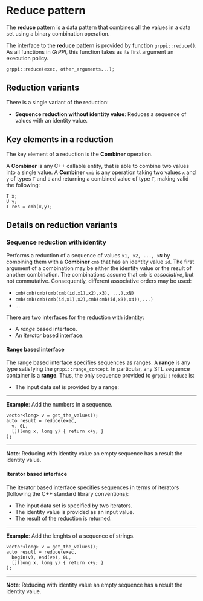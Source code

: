 # Reduce pattern

The **reduce** pattern is a data pattern that combines all the values in a data set using a binary combination operation.

The interface to the **reduce** pattern is provided by function `grppi::reduce()`. As all functions in *GrPPI*, this function takes as its first argument an execution policy.

~~~{.cpp}
grppi::reduce(exec, other_arguments...);
~~~

## Reduction variants

There is a single variant of the reduction:

* **Sequence reduction without identity value**: Reduces a sequence of values
with an identity value.

## Key elements in a reduction

The key element of a reduction is the **Combiner** operation. 

A **Combiner** is any C++ callable entity, that is able to combine two values
into a single value. 
A **Combiner** `cmb` is any operation taking two values `x` and
`y` of types `T` and `U` and returning a combined value of type `T`, making valid
the following:

~~~{.cpp}
T x;
U y;
T res = cmb(x,y);
~~~

## Details on reduction variants

### Sequence reduction with identity

Performs a reduction of a sequence of values
`x1, x2, ..., xN` by combining them with a **Combiner** `cmb` that
has an identity value `id`. The first argument of a combination may be either
the identity value or the result of another combination.
The combinations assume that `cmb` is *associative*, but not commutative.
Consequently, different associative orders may be used:

* `cmb(cmb(cmb(cmb(cmb(id,x1),x2),x3), ...),xN)`
* `cmb(cmb(cmb(cmb(id,x1),x2),cmb(cmb(id,x3),x4)),...)`
* ...

There are two interfaces for the reduction with identity:

  * A *range* based interface.
  * An *iterator* based interface.

#### Range based interface

The range based interface specifies sequences as ranges.
A **range** is any type satisfying the `grppi::range_concept`.
In particular, any STL sequence container is a **range**.
Thus, the only sequence provided to `grppi::reduce` is:

  * The input data set is provided by a range:

---
**Example**: Add the numbers in a sequence.
~~~{.cpp}
vector<long> v = get_the_values();
auto result = reduce(exec,
  v, 0L,
  [](long x, long y) { return x+y; }
);
~~~
---

**Note**: Reducing with identity value an empty sequence has a result the
identity value.

#### Iterator based interface

The iterator based interface specifies sequences in terms of iterators
(following the C++ standard library conventions):

* The input data set is specified by two iterators.
* The identity value is provided as an input value.
* The result of the reduction is returned.

---
**Example**: Add the lenghts of a sequence of strings.
~~~{.cpp}
vector<long> v = get_the_values();
auto result = reduce(exec,
  begin(v), end(ve), 0L,
  [](long x, long y) { return x+y; }
);
~~~
---

**Note**: Reducing with identity value an empty sequence has a result the
identity value.

